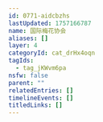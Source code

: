 ```yaml
---
id: 0771-aidcbzhs
lastUpdated: 1757166787
name: 国际梅花协会
aliases: []
layer: 4
categoryId: cat_drHx4oqn
tagIds:
  - tag_jKWvm6pa
nsfw: false
parent: ""
relatedEntries: []
timelineEvents: []
titledLinks: []
---
```


